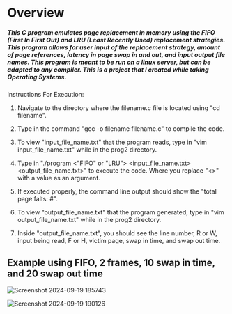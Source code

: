 # Overview
<h5>This C program emulates page replacement in memory using the FIFO (First In First Out) and LRU (Least Recently Used) replacement strategies. This program allows for user input of the replacement strategy, amount of page references, latency in page swap in and out, and input output file names. This program is meant to be run on a linux server, but can be adapted to any compiler. This is a project that I created while taking Operating Systems. </h5>


Instructions For Execution:

1. Navigate to the directory where the filename.c file is located using "cd filename".

2. Type in the command "gcc -o filename filename.c" to compile the code.

3. To view "input_file_name.txt" that the program reads, type in "vim input_file_name.txt" while in the prog2 directory.

4. Type in "./program <"FIFO" or "LRU"> <Frame Count> <Swap in time> <Swap out time> <input_file_name.txt> <output_file_name.txt>" 
   to execute the code. Where you replace "<>" with a value as an argument.

5. If executed properly, the command line output should show 
   the "total page falts: #".
   
6. To view "output_file_name.txt" that the program generated, type in "vim output_file_name.txt" while in the prog2 directory.

7. Inside "output_file_name.txt", you should see the line number, R or W, input being read, F or H, victim page,
   swap in time, and swap out time.

## Example using FIFO, 2 frames, 10 swap in time, and 20 swap out time
![Screenshot 2024-09-19 185743](https://github.com/user-attachments/assets/ef633870-6e03-45ac-a021-b1b7dbf5385b)

![Screenshot 2024-09-19 190126](https://github.com/user-attachments/assets/8de6b0f8-f75a-4ba3-a13a-4f34daee1f8b)
